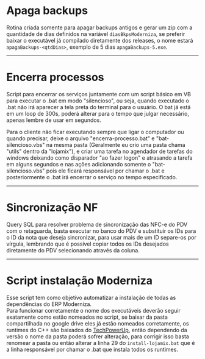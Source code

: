 # Apaga backups
Rotina criada somente para apagar backups antigos e gerar um zip com a quantidade de dias definidos na variável `diasBkpsModerniza`, se preferir baixar o executável já compilado diretamente dos releases, o nome estará ```apagaBackups-<qtdDias>```, exemplo de 5 dias ```apagaBackups-5.exe```.

------

# Encerra processos
Script para encerrar os serviços juntamente com um script básico em VB para executar o .bat em modo "silencioso", ou seja, quando executado o .bat não irá aparecer a tela preta do terminal para o usuário.
O bat já está em um loop de 300s, poderá alterar para o tempo que julgar necessário, apenas lembre de usar em segundos.

Para o cliente não ficar executando sempre que ligar o computador ou quando precisar, deixe o arquivo "encerra-processo.bat" e "bat-silencioso.vbs" na mesma pasta (Geralmente eu crio uma pasta chama "utils" dentro da "lojamix"), e criar uma tarefa no agendador de tarefas do windows deixando como disparador "ao fazer logon" e atrasando a tarefa em alguns segundos e nas ações adicionando somente o "bat-silencioso.vbs" pois ele ficará responsável por chamar o .bat e posteriormente o .bat irá encerrar o serviço no tempo especificado.

------

# Sincronização NF
Query SQL para resolver problema de sincronização das NFC-e do PDV com o retaguarda, basta executar no banco do PDV e substituir os IDs para o ID da nota que deseja sincronizar, para usar mais de um ID separe-os por vírgula, lembrando que é possível copiar todos os IDs desejados diretamente do PDV selecionando através da coluna.

------

# Script instalação Moderniza

Esse script tem como objetivo automatizar a instalação de todas as dependências do ERP Moderniza. <br>
Para funcionar corretamente o nome dos executáveis deverão seguir exatamente como estão nomeados no script, se baixar da pasta compartilhada no google drive eles já estão nomeados corretamente, os runtimes do C++ são baixados do [TechPowerUp](https://www.techpowerup.com/download/visual-c-redistributable-runtime-package-all-in-one/), então dependendo da versão o nome da pasta poderá sofrer alteração, para corrigir isso basta renomear a pasta ou então alterar a linha 29 do ```install-lojamix.bat``` que é a linha responsável por chamar o .bat que instala todos os runtimes.